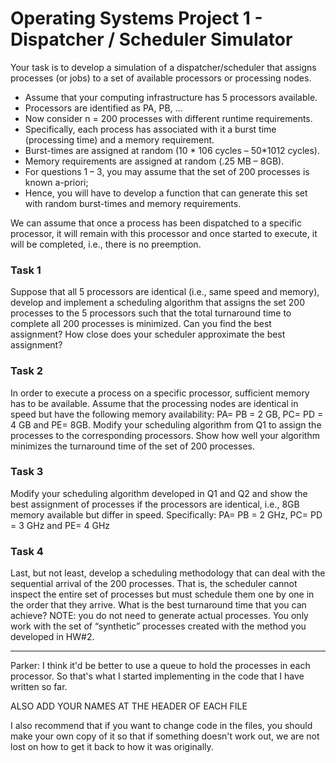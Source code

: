# Operating Systems Project 1 - Dispatcher / Scheduler Simulator

Your task is to develop a simulation of a dispatcher/scheduler that assigns processes (or jobs) to a set of available processors or
processing nodes.

- Assume that your computing infrastructure has 5 processors available. 
- Processors are identified as PA, PB, … 
- Now consider n = 200 processes with different runtime requirements. 
- Specifically, each process has associated with it a burst time (processing time) and a memory requirement. 
- Burst-times are assigned at random (10 * 106 cycles – 50*1012 cycles). 
- Memory requirements are assigned at random (.25 MB – 8GB). 
- For questions 1 – 3, you may assume that the set of 200 processes is known a-priori; 
- Hence, you will have to develop a function that can generate this set with random burst-times and memory requirements.

We can assume that once a process has been dispatched to a specific processor, it will remain with this processor
and once started to execute, it will be completed, i.e., there is no preemption.

### Task 1 
Suppose that all 5 processors are identical (i.e., same speed and memory), develop and implement a
scheduling algorithm that assigns the set 200 processes to the 5 processors such that the total turnaround
time to complete all 200 processes is minimized. Can you find the best assignment? How close does your
scheduler approximate the best assignment?

### Task 2
In order to execute a process on a specific processor, sufficient memory has to be available. Assume that
the processing nodes are identical in speed but have the following memory availability: PA= PB = 2 GB,
PC= PD = 4 GB and PE= 8GB. Modify your scheduling algorithm from Q1 to assign the processes to the
corresponding processors. Show how well your algorithm minimizes the turnaround time of the set of 200
processes.

### Task 3 
Modify your scheduling algorithm developed in Q1 and Q2 and show the best assignment of processes if
the processors are identical, i.e., 8GB memory available but differ in speed. Specifically: PA= PB = 2 GHz,
PC= PD = 3 GHz and PE= 4 GHz

### Task 4 
Last, but not least, develop a scheduling methodology that can deal with the sequential arrival of the 200
processes. That is, the scheduler cannot inspect the entire set of processes but must schedule them one by
one in the order that they arrive. What is the best turnaround time that you can achieve?
NOTE: you do not need to generate actual processes. You only work with the set of “synthetic” processes
created with the method you developed in HW#2.

--------------------------------------------------------------------------------------------------

Parker: 
I think it'd be better to use a queue to hold the processes in each processor. 
So that's what I started implementing in the code that I have written so far.

ALSO ADD YOUR NAMES AT THE HEADER OF EACH FILE
  
I also recommend that if you want to change code in the files, you should make your own copy of it so that if something doesn't work out, we are not lost on how to get it back to how it was originally.

